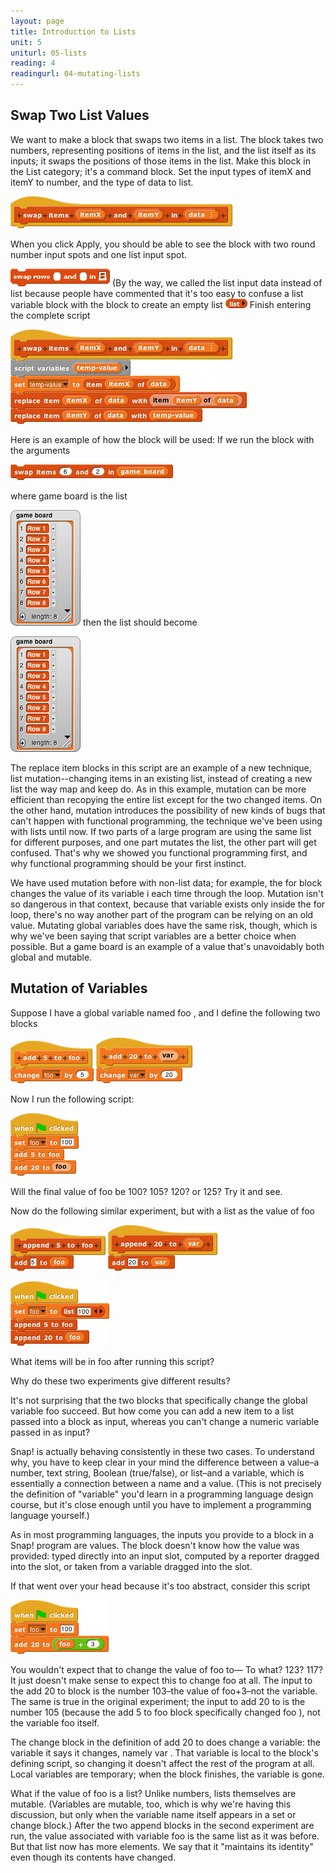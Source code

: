 ```yaml
---
layout: page
title: Introduction to Lists
unit: 5
uniturl: 05-lists
reading: 4
readingurl: 04-mutating-lists
---
```


Swap Two List Values
----

We want to make a block that swaps two items in a list. The block takes two numbers, representing positions of 
items in the list, and the list itself as its inputs; it swaps the positions of those items in the list. Make 
this block in the List category; it's a command block. Set the input types of itemX and itemY to number, and the 
type of data to list. 

![swap](swapproto.png)

When you click Apply, you should be able to see the block with two round number input spots and one list input spot.

![swapinto](swap-rows-empty-block-list-input-BYOB.gif)
(By the way, we called the list input data instead of list because people have commented that it's too easy to 
confuse a list variable block with the block to create an empty list ![emtpy](redlist.png) 
Finish entering the complete script

![complete](swapitems.png)

Here is an example of how the block will be used: If we run the block with the arguments 

![swapitems](swapexample.png)

where game board is the list

![before](gameboard.png)
then the list should become

![after](gameboard-after.png)

The replace item blocks in this script are an example of a new technique, list mutation--changing items in an 
existing list, instead of creating a new list the way map and keep do. As in this example, mutation can be more
efficient than recopying the entire list except for the two changed items. On the other hand, mutation introduces 
the possibility of new kinds of bugs that can't happen with functional programming, the technique we've been using 
with lists until now. If two parts of a large program are using the same list for different purposes, and one part
mutates the list, the other part will get confused. That's why we showed you functional programming first, and why 
functional programming should be your first instinct.

We have used mutation before with non-list data; for example, the for block changes the value of its variable i 
each time through the loop. Mutation isn't so dangerous in that context, because that variable exists only inside 
the for loop, there's no way another part of the program can be relying on an old value. Mutating global variables 
does have the same risk, though, which is why we've been saying that script variables are a better choice when 
possible. But a game board is an example of a value that's unavoidably both global and mutable.

Mutation of Variables
----
Suppose I have a global variable named foo , and I define the following two blocks

![add5](add5foo.png) ![addany](add20any.png)

Now I run the following script:

![add](addscript.png)

Will the final value of foo be 100? 105? 120? or 125? Try it and see.

Now do the following similar experiment, but with a list as the value of foo

![append5](append5foo.png)     ![append20](append20var.png)

![appendboth](appendscript.png)

What items will be in foo after running this script?

Why do these two experiments give different results?

It's not surprising that the two blocks that specifically change the global variable foo succeed. 
But how come you can add a new item to a list passed into a block as input, whereas you can't change a 
numeric variable passed in as input?

Snap! is actually behaving consistently in these two cases. To understand why, you have to keep clear in your
mind the difference between a value–a number, text string, Boolean (true/false), or list–and a variable, which 
is essentially a connection between a name and a value. (This is not precisely the definition of "variable" you'd 
learn in a programming language design course, but it's close enough until you have to implement a programming 
language yourself.)

As in most programming languages, the inputs you provide to a block in a Snap! program are values. The block 
doesn't know how the value was provided: typed directly into an input slot, computed by a reporter dragged into 
the slot, or taken from a variable dragged into the slot.

If that went over your head because it's too abstract, consider this script

![add20again](addfoo+3.png)

You wouldn't expect that to change the value of foo to— To what? 123? 117? It just doesn't make sense to expect 
this to change foo at all. The input to the add 20 to block is the number 103–the value of foo+3–not the variable. 
The same is true in the original experiment; the input to add 20 to is the number 105 (because the add 5 to foo 
block specifically changed foo ), not the variable foo itself.

The change block in the definition of add 20 to does change a variable: the variable it says it changes, namely 
var . That variable is local to the block's defining script, so changing it doesn't affect the rest of the program
at all. Local variables are temporary; when the block finishes, the variable is gone.

What if the value of foo is a list? Unlike numbers, lists themselves are mutable. (Variables are mutable, too, 
which is why we're having this discussion, but only when the variable name itself appears in a set or change
block.) After the two append blocks in the second experiment are run, the value associated with variable foo 
is the same list as it was before. But that list now has more elements. We say that it "maintains its identity"
even though its contents have changed.


